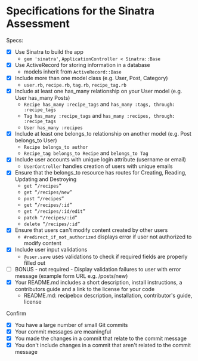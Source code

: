 # Specifications for the Sinatra Assessment

Specs:
- [x] Use Sinatra to build the app 
    - ```gem 'sinatra'```, ```ApplicationController < Sinatra::Base```
- [x] Use ActiveRecord for storing information in a database
    - models inherit from ```ActiveRecord::Base```
- [x] Include more than one model class (e.g. User, Post, Category)
    - ```user.rb```, ```recipe.rb```, ```tag.rb```, ```recipe_tag.rb```
- [x] Include at least one has_many relationship on your User model (e.g. User has_many Posts)
    - ```Recipe has_many :recipe_tags``` and ```has_many :tags, through: :recipe_tags```
    - ```Tag has_many :recipe_tags``` and ```has_many :recipes, through: :recipe_tags```
    - ```User has_many :recipes```
- [x] Include at least one belongs_to relationship on another model (e.g. Post belongs_to User)
    - ```Recipe belongs_to author```
    - ```Recipe_tag belongs_to Recipe``` and ```belongs_to Tag```
- [x] Include user accounts with unique login attribute (username or email)
    - ```UserController``` handles creation of users with unique emails
- [x] Ensure that the belongs_to resource has routes for Creating, Reading, Updating and Destroying
    - ```get “/recipes”```
    - ```get “/recipes/new”```
    - ```post “/recipes”```
    - ```get “/recipes/:id”```
    - ```get “/recipes/:id/edit”```
    - ```patch “/recipes/:id”```
    - ```delete “/recipes/:id”```
- [x] Ensure that users can't modify content created by other users
    - ```#redirect_if_not_authorized``` displays error if user not authorized to modify content
- [x] Include user input validations
    - ```@user.save``` uses validations to check if required fields are properly filled out
- [ ] BONUS - not required - Display validation failures to user with error message (example form URL e.g. /posts/new)
- [x] Your README.md includes a short description, install instructions, a contributors guide and a link to the license for your code
    - README.md: recipebox description, installation, contributor's guide, license

Confirm
- [x] You have a large number of small Git commits
- [x] Your commit messages are meaningful
- [x] You made the changes in a commit that relate to the commit message
- [x] You don't include changes in a commit that aren't related to the commit message